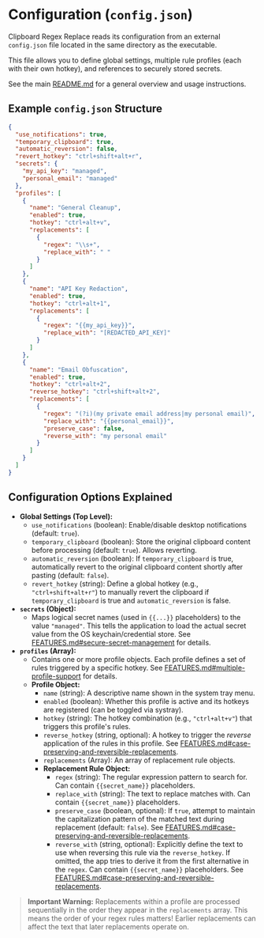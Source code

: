 # Configuration (`config.json`)

Clipboard Regex Replace reads its configuration from an external `config.json` file located in the same directory as the executable.

This file allows you to define global settings, multiple rule profiles (each with their own hotkey), and references to securely stored secrets.

See the main [README.md](README.md) for a general overview and usage instructions.

## Example `config.json` Structure

```json
{
  "use_notifications": true,
  "temporary_clipboard": true,
  "automatic_reversion": false,
  "revert_hotkey": "ctrl+shift+alt+r",
  "secrets": {
    "my_api_key": "managed",
    "personal_email": "managed"
  },
  "profiles": [
    {
      "name": "General Cleanup",
      "enabled": true,
      "hotkey": "ctrl+alt+v",
      "replacements": [
        {
          "regex": "\\s+",
          "replace_with": " "
        }
      ]
    },
    {
      "name": "API Key Redaction",
      "enabled": true,
      "hotkey": "ctrl+alt+1",
      "replacements": [
        {
          "regex": "{{my_api_key}}",
          "replace_with": "[REDACTED_API_KEY]"
        }
      ]
    },
    {
      "name": "Email Obfuscation",
      "enabled": true,
      "hotkey": "ctrl+alt+2",
      "reverse_hotkey": "ctrl+shift+alt+2",
      "replacements": [
        {
          "regex": "(?i)(my private email address|my personal email)",
          "replace_with": "{{personal_email}}",
          "preserve_case": false,
          "reverse_with": "my personal email"
        }
      ]
    }
  ]
}
```

## Configuration Options Explained

*   **Global Settings (Top Level):**
    *   `use_notifications` (boolean): Enable/disable desktop notifications (default: `true`).
    *   `temporary_clipboard` (boolean): Store the original clipboard content before processing (default: `true`). Allows reverting.
    *   `automatic_reversion` (boolean): If `temporary_clipboard` is true, automatically revert to the original clipboard content shortly after pasting (default: `false`).
    *   `revert_hotkey` (string): Define a global hotkey (e.g., `"ctrl+shift+alt+r"`) to manually revert the clipboard if `temporary_clipboard` is true and `automatic_reversion` is false.
*   **`secrets` (Object):**
    *   Maps logical secret names (used in `{{...}}` placeholders) to the value `"managed"`. This tells the application to load the actual secret value from the OS keychain/credential store. See [FEATURES.md#secure-secret-management](FEATURES.md#secure-secret-management) for details.
*   **`profiles` (Array):**
    *   Contains one or more profile objects. Each profile defines a set of rules triggered by a specific hotkey. See [FEATURES.md#multiple-profile-support](FEATURES.md#multiple-profile-support) for details.
    *   **Profile Object:**
        *   `name` (string): A descriptive name shown in the system tray menu.
        *   `enabled` (boolean): Whether this profile is active and its hotkeys are registered (can be toggled via systray).
        *   `hotkey` (string): The hotkey combination (e.g., `"ctrl+alt+v"`) that triggers this profile's rules.
        *   `reverse_hotkey` (string, optional): A hotkey to trigger the *reverse* application of the rules in this profile. See [FEATURES.md#case-preserving-and-reversible-replacements](FEATURES.md#case-preserving-and-reversible-replacements).
        *   `replacements` (Array): An array of replacement rule objects.
        *   **Replacement Rule Object:**
            *   `regex` (string): The regular expression pattern to search for. Can contain `{{secret_name}}` placeholders.
            *   `replace_with` (string): The text to replace matches with. Can contain `{{secret_name}}` placeholders.
            *   `preserve_case` (boolean, optional): If `true`, attempt to maintain the capitalization pattern of the matched text during replacement (default: `false`). See [FEATURES.md#case-preserving-and-reversible-replacements](FEATURES.md#case-preserving-and-reversible-replacements).
            *   `reverse_with` (string, optional): Explicitly define the text to use when reversing this rule via the `reverse_hotkey`. If omitted, the app tries to derive it from the first alternative in the `regex`. Can contain `{{secret_name}}` placeholders. See [FEATURES.md#case-preserving-and-reversible-replacements](FEATURES.md#case-preserving-and-reversible-replacements).

> **Important Warning:** Replacements within a profile are processed sequentially in the order they appear in the `replacements` array. This means the order of your regex rules matters! Earlier replacements can affect the text that later replacements operate on.